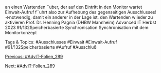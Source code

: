 an einen Wartenden ¨uber, der auf den Eintritt in den Monitor wartet
Einwait-Aufruf f¨uhrt also zur Aufhebung des gegenseitigen Ausschlusses!
⇒notwendig, damit ein anderer in der Lage ist, den Wartenden w ieder zu
aktivieren
Prof. Dr. Henning Pagnia (DHBW Mannheim) Advanced IT Herbst 2023 91/132Speicherbasierte Synchronisation Synchronisation mit dem Monitorkonzept

   Tags & Topics:
   #Ausschlusses
   #Einwait
   #Einwait-Aufruf
   #91/132Speicherbasierte
   #Aufruf
   #Ausschluß

[Previous: #AdvIT-Folien_289](AdvIT-Folien_289.md)

[Next: #AdvIT-Folien_289](AdvIT-Folien_289.md)